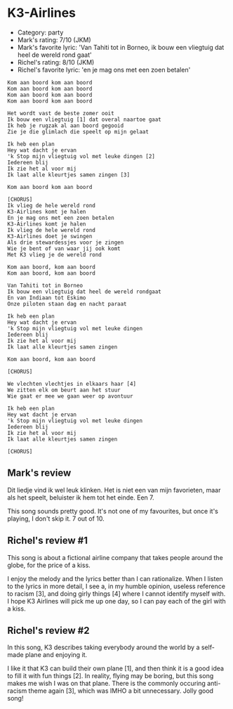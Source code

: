 # K3-Airlines

 * Category: party
 * Mark's rating: 7/10 (JKM)
 * Mark's  favorite lyric: 'Van Tahiti tot in Borneo, ik bouw een vliegtuig dat heel de wereld rond gaat'
 * Richel's rating: 8/10 (JKM)
 * Richel's  favorite lyric: 'en je mag ons met een zoen betalen'

```
Kom aan boord kom aan boord
Kom aan boord kom aan boord
Kom aan boord kom aan boord
Kom aan boord kom aan boord

Het wordt vast de beste zomer ooit
Ik bouw een vliegtuig [1] dat overal naartoe gaat
Ik heb je rugzak al aan boord gegooid
Zie je die glimlach die speelt op mijn gelaat

Ik heb een plan
Hey wat dacht je ervan
'k Stop mijn vliegtuig vol met leuke dingen [2]
Iedereen blij
Ik zie het al voor mij
Ik laat alle kleurtjes samen zingen [3]

Kom aan boord kom aan boord

[CHORUS]
Ik vlieg de hele wereld rond
K3-Airlines komt je halen
En je mag ons met een zoen betalen
K3-Airlines komt je halen
Ik vlieg de hele wereld rond
K3-Airlines doet je swingen
Als drie stewardessjes voor je zingen
Wie je bent of van waar jij ook komt
Met K3 vlieg je de wereld rond

Kom aan boord, kom aan boord
Kom aan boord, kom aan boord

Van Tahiti tot in Borneo
Ik bouw een vliegtuig dat heel de wereld rondgaat
En van Indiaan tot Eskimo
Onze piloten staan dag en nacht paraat

Ik heb een plan 
Hey wat dacht je ervan
'k Stop mijn vliegtuig vol met leuke dingen
Iedereen blij
Ik zie het al voor mij
Ik laat alle kleurtjes samen zingen

Kom aan boord, kom aan boord

[CHORUS]

We vlechten vlechtjes in elkaars haar [4]
We zitten elk om beurt aan het stuur
Wie gaat er mee we gaan weer op avontuur

Ik heb een plan 
Hey wat dacht je ervan
'k Stop mijn vliegtuig vol met leuke dingen
Iedereen blij
Ik zie het al voor mij
Ik laat alle kleurtjes samen zingen

[CHORUS]
```

## Mark's review

Dit liedje vind ik wel leuk klinken. Het is niet een van mijn favorieten, maar als het speelt, beluister ik hem tot het einde. Een 7.

This song sounds pretty good. It's not one of my favourites, but once it's playing, I don't skip it. 7 out of 10.

## Richel's review #1

This song is about a fictional airline company that takes people around the globe, for the price of a kiss.

I enjoy the melody and the lyrics better than I can rationalize. When I listen to the lyrics in more detail, 
I see a, in my humble opinion, useless reference to racism [3], and doing girly things [4] where I cannot identify myself with.
I hope K3 Airlines will pick me up one day, so I can pay each of the girl with a kiss.

## Richel's review  #2

In this song, K3 describes taking everybody around the world by a self-made plane and enjoying it.

I like it that K3 can build their own plane [1], and then think it is a good idea to fill it with fun things [2]. In reality, flying may be boring, but this song makes me wish I was on that plane. There is the commonly occuring anti-racism theme again [3], which was IMHO a bit unnecessary. Jolly good song!
